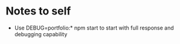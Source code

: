  Notes to self
 ================



* Use DEBUG=portfolio:* npm start to start with full response and debugging capability